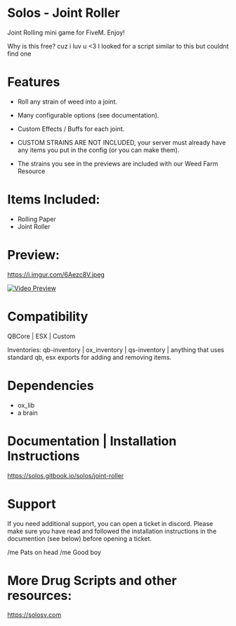 # Solos - Joint Roller

Joint Rolling mini game for FiveM. Enjoy!

Why is this free? cuz i luv u <3
I looked for a script similar to this but couldnt find one

# Features

- Roll any strain of weed into a joint.
- Many configurable options (see documentation).
- Custom Effects / Buffs for each joint.

- CUSTOM STRAINS ARE NOT INCLUDED, your server must already have any items you put in the config (or you can make them).
- The strains you see in the previews are included with our Weed Farm Resource 

# Items Included:

- Rolling Paper
- Joint Roller 

# Preview: 

https://i.imgur.com/6Aezc8V.jpeg 


[![Video Preview](https://i.imgur.com/R7atAzO.png)](https://www.youtube.com/watch?v=Zx80Di53VwM&ab_channel=Solos)

# Compatibility

QBCore | ESX | Custom 

Inventories: qb-inventory | ox_inventory | qs-inventory | anything that uses standard qb, esx exports for adding and removing items.

# Dependencies

- ox_lib
- a brain

# Documentation | Installation Instructions

https://solos.gitbook.io/solos/joint-roller

# Support

If you need additional support, you can open a ticket in discord. 
Please make sure you have read and followed the installation instructions in the documention (see below) before opening a ticket.

/me Pats on head
/me Good boy

# More Drug Scripts and other resources:

https://solosv.com


